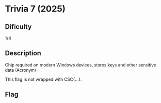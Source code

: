 # Trivia 7 (2025)

## Dificulty
1/4

## Description
Chip required on modern Windows devices, stores keys and other sensitive data (Acronym)

This flag is not wrapped with CSC{...}.

## Flag
